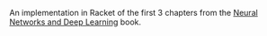 An implementation in Racket of the first 3 chapters from the [Neural Networks and Deep Learning](http://neuralnetworksanddeeplearning.com) book.
